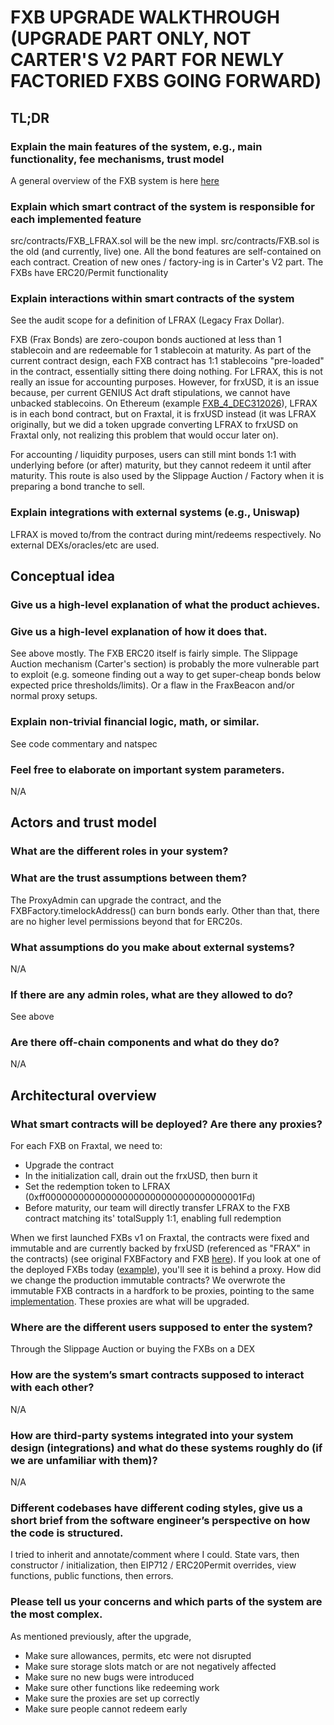 # FXB UPGRADE WALKTHROUGH (UPGRADE PART ONLY, NOT CARTER'S V2 PART FOR NEWLY FACTORIED FXBS GOING FORWARD)

## TL;DR
### Explain the main features of the system, e.g., main functionality, fee mechanisms, trust model
A general overview of the FXB system is here [here](https://docs.frax.com/protocol/assets/frxusd/fxb)
### Explain which smart contract of the system is responsible for each implemented feature
src/contracts/FXB_LFRAX.sol will be the new impl. src/contracts/FXB.sol is the old (and currently, live) one.
All the bond features are self-contained on each contract. Creation of new ones / factory-ing is in Carter's V2 part.
The FXBs have ERC20/Permit functionality 
### Explain interactions within smart contracts of the system
See the audit scope for a definition of LFRAX (Legacy Frax Dollar).

FXB (Frax Bonds) are zero-coupon bonds auctioned at less than 1 stablecoin and are redeemable for 1 stablecoin at maturity. As part of the current contract design, each FXB contract has 1:1 stablecoins "pre-loaded" in the contract, essentially sitting there doing nothing. For LFRAX, this is not really an issue for accounting purposes. However, for frxUSD, it is an issue because, per current GENIUS Act draft stipulations, we cannot have unbacked stablecoins. On Ethereum (example [FXB_4_DEC312026](https://etherscan.io/token/0x76237BCfDbe8e06FB774663add96216961df4ff3)), LFRAX is in each bond contract, but on Fraxtal, it is frxUSD instead (it was LFRAX originally, but we did a token upgrade converting LFRAX to frxUSD on Fraxtal only, not realizing this problem that would occur later on).

For accounting / liquidity purposes, users can still mint bonds 1:1 with underlying before (or after) maturity, but they cannot redeem it until after maturity. This route is also used by the Slippage Auction / Factory when it is preparing a bond tranche to sell.

### Explain integrations with external systems (e.g., Uniswap)
LFRAX is moved to/from the contract during mint/redeems respectively. No external DEXs/oracles/etc are used.

## Conceptual idea
### Give us a high-level explanation of what the product achieves.
### Give us a high-level explanation of how it does that.
See above mostly. The FXB ERC20 itself is fairly simple. The Slippage Auction mechanism (Carter's section) is probably the more vulnerable part to exploit (e.g. someone finding out a way to get super-cheap bonds below expected price thresholds/limits). Or a flaw in the FraxBeacon and/or normal proxy setups.
### Explain non-trivial financial logic, math, or similar.
See code commentary and natspec
### Feel free to elaborate on important system parameters.
N/A


## Actors and trust model
### What are the different roles in your system?
### What are the trust assumptions between them?
The ProxyAdmin can upgrade the contract, and the FXBFactory.timelockAddress() can burn bonds early. Other than that, there are no higher level permissions beyond that for ERC20s.
### What assumptions do you make about external systems?
N/A
### If there are any admin roles, what are they allowed to do?
See above
### Are there off-chain components and what do they do?
N/A

## Architectural overview
### What smart contracts will be deployed? Are there any proxies?
For each FXB on Fraxtal, we need to:
- Upgrade the contract
- In the initialization call, drain out the frxUSD, then burn it
- Set the redemption token to LFRAX (0xff000000000000000000000000000000000001Fd)
- Before maturity, our team will directly transfer LFRAX to the FXB contract matching its' totalSupply 1:1, enabling full redemption

When we first launched FXBs v1 on Fraxtal, the contracts were fixed and immutable and are currently backed by frxUSD (referenced as "FRAX" in the contracts) (see original FXBFactory and FXB [here](https://github.com/FraxFinance/frax-bonds/tree/6910116b1eb7864a4dfed14c5224a4ceb0f26eed)). If you look at one of the deployed FXBs today ([example](https://fraxscan.com/address/0xc38173D34afaEA88Bc482813B3CD267bc8A1EA83#code)), you'll see it is behind a proxy.  How did we change the production immutable contracts?  We overwrote the immutable FXB contracts in a hardfork to be proxies, pointing to the same [implementation](https://fraxscan.com/address/0xfcc0d376af4c6a7ee966b14c810b772391e92153).  These proxies are what will be upgraded.
### Where are the different users supposed to enter the system?
Through the Slippage Auction or buying the FXBs on a DEX
### How are the system’s smart contracts supposed to interact with each other?
N/A
### How are third-party systems integrated into your system design (integrations) and what do these systems roughly do (if we are unfamiliar with them)?
N/A
### Different codebases have different coding styles, give us a short brief from the software engineer’s perspective on how the code is structured.
I tried to inherit and annotate/comment where I could. State vars, then constructor / initialization, then EIP712 / ERC20Permit overrides, view functions, public functions, then errors.
### Please tell us your concerns and which parts of the system are the most complex.
As mentioned previously, after the upgrade,
- Make sure allowances, permits, etc were not disrupted
- Make sure storage slots match or are not negatively affected
- Make sure no new bugs were introduced
- Make sure other functions like redeeming work
- Make sure the proxies are set up correctly
- Make sure people cannot redeem early
